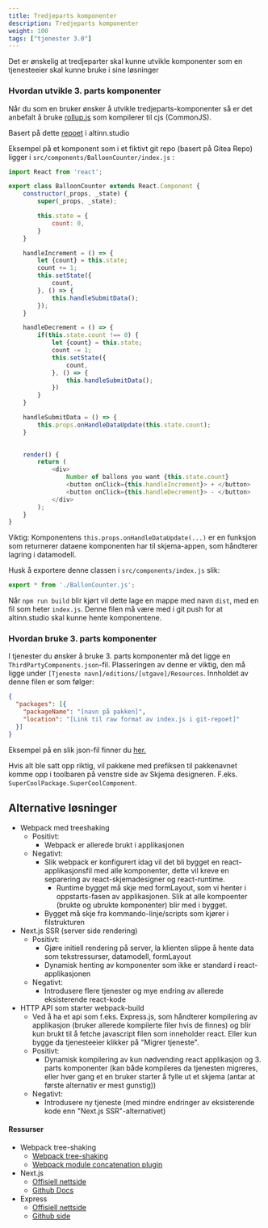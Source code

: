 ```yaml
---
title: Tredjeparts komponenter
description: Tredjeparts komponenter
weight: 100
tags: ["tjenester 3.0"]
---
```


Det er ønskelig at tredjeparter skal kunne utvikle komponenter som en
tjenesteeier skal kunne bruke i sine løsninger

### Hvordan utvikle 3. parts komponenter

Når du som en bruker ønsker å utvikle tredjeparts-komponenter så er det anbefalt å bruke [rollup.js](https://rollupjs.org) som kompilerer til cjs (CommonJS).

Basert på dette [repoet](https://altinn.studio/Jesper/ThirdPartyComponents) i altinn.studio

Eksempel på et komponent som i et fiktivt git repo (basert på Gitea Repo) ligger i `src/components/BalloonCounter/index.js` :

```javascript
import React from 'react';

export class BalloonCounter extends React.Component {
	constructor(_props, _state) {
		super(_props, _state);

		this.state = {
			count: 0,
		}
	}

	handleIncrement = () => {
		let {count} = this.state;
		count += 1;
		this.setState({
			count,
		}, () => {
			this.handleSubmitData();
		});
	}

	handleDecrement = () => {
		if(this.state.count !== 0) {
			let {count} = this.state;
			count -= 1;
			this.setState({
				count,
			}, () => {
				this.handleSubmitData();
			})
		}
	}

	handleSubmitData = () => {
		this.props.onHandleDataUpdate(this.state.count);
	}
	

	render() {
		return (
			<div>
				Number of ballons you want {this.state.count}
				<button onClick={this.handleIncrement}> + </button>
				<button onClick={this.handleDecrement}> - </button>
			</div>
		);
	}
}
```

Viktig: Komponentens `this.props.onHandleDataUpdate(...)` er en funksjon som returnerer dataene komponenten har til skjema-appen, som håndterer lagring i datamodell.

Husk å  exportere denne classen i `src/components/index.js` slik:

```javascript
export * from './BallonCounter.js';
```

Når `npm run build` blir kjørt vil dette lage en mappe med navn `dist`, med en fil som heter `index.js`. Denne filen må være med i git push for at altinn.studio skal kunne hente komponentene.

### Hvordan bruke 3. parts komponenter

I tjenester du ønsker å bruke 3. parts komponenter må det ligge en `ThirdPartyComponents.json`-fil. Plasseringen av denne er viktig, den må ligge under `[Tjeneste navn]/editions/[utgave]/Resources`.
Innholdet av denne filen er som følger:

```json
{
  "packages": [{
    "packageName": "[navn på pakken]",
    "location": "[Link til raw format av index.js i git-repoet]"
  }]
}
```

Eksempel på en slik json-fil finner du [her.](https://altinn.studio/Jesper/TestRepo/src/branch/master/editions/2018/Resources/ThirdPartyComponents.json)

Hvis alt ble satt opp riktig, vil pakkene med prefiksen til pakkenavnet komme opp i toolbaren på venstre side av Skjema designeren. F.eks. `SuperCoolPackage.SuperCoolComponent`.

## Alternative løsninger

- Webpack med treeshaking
    - Positivt:
        - Webpack er allerede brukt i applikasjonen
    - Negativt:
        - Slik webpack er konfigurert idag vil det bli bygget en react-applikasjonsfil med alle komponenter, dette vil kreve en separering av react-skjemadesigner og react-runtime.
            - Runtime bygget må skje med formLayout, som vi henter i oppstarts-fasen av applikasjonen. Slik at alle kompoenter (brukte og ubrukte komponenter) blir med i bygget.
        - Bygget må skje fra kommando-linje/scripts som kjører i filstrukturen
- Next.js SSR (server side rendering)
    - Positivt:
        - Gjøre initiell rendering på server, la klienten slippe å hente data som tekstressurser, datamodell, formLayout
        - Dynamisk henting av komponenter som ikke er standard i react-applikasjonen
    - Negativt:
        - Introdusere flere tjenester og mye endring av allerede eksisterende react-kode
- HTTP API som starter webpack-build
    - Ved å ha et api som f.eks. Express.js, som håndterer kompilering av applikasjon (bruker allerede kompilerte filer hvis de finnes) og blir kun brukt til å fetche javascript filen som inneholder react. Eller kun bygge da tjenesteeier klikker på "Migrer tjeneste".
    - Positivt:
        - Dynamisk kompilering av kun nødvending react applikasjon og 3. parts komponenter (kan både kompileres da tjenesten migreres, eller hver gang et en bruker starter å fylle ut et skjema (antar at første alternativ er mest gunstig))
    - Negativt:
        - Introdusere ny tjeneste (med mindre endringer av eksisterende kode enn "Next.js SSR"-alternativet)

#### Ressurser

- Webpack tree-shaking
  - [Webpack tree-shaking](https://webpack.js.org/guides/tree-shaking/)
  - [Webpack module concatenation plugin](https://webpack.js.org/plugins/module-concatenation-plugin/)
- Next.js
  - [Offisiell nettside](https://nextjs.org/)
  - [Github Docs](https://github.com/zeit/next.js)
- Express
  - [Offisiell nettside](https://expressjs.com/)
  - [Github side](https://github.com/expressjs/express)